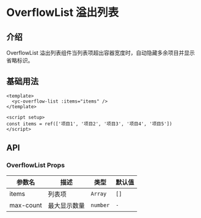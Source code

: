 # OverflowList 溢出列表

## 介绍

OverflowList 溢出列表组件当列表项超出容器宽度时，自动隐藏多余项目并显示省略标识。

## 基础用法

```vue
<template>
  <yc-overflow-list :items="items" />
</template>

<script setup>
const items = ref(['项目1', '项目2', '项目3', '项目4', '项目5'])
</script>
```

## API

### OverflowList Props

| 参数名 | 描述 | 类型 | 默认值 |
|--------|------|------|--------|
| items | 列表项 | `Array` | `[]` |
| max-count | 最大显示数量 | `number` | `-` |